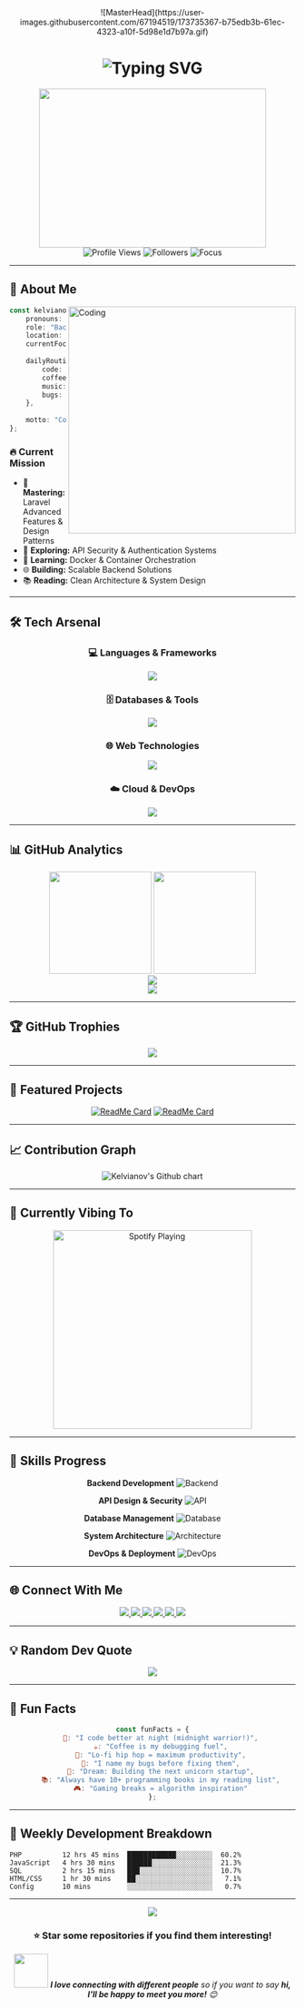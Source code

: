 <div align="center">
 ![MasterHead](https://user-images.githubusercontent.com/67194519/173735367-b75edb3b-61ec-4323-a10f-5d98e1d7b97a.gif)
</div>

<h1 align="center">
  <img src="https://readme-typing-svg.demolab.com?font=Fira+Code&weight=600&size=28&duration=4000&pause=1000&center=true&vCenter=true&width=600&lines=👋+Welcome+to+my+Digital+Universe!;🚀+Back+End+Developer+%7C+Code+Craftsman;💡+Problem+Solver+%7C+Innovation+Enthusiast;🌟+Always+Learning+%7C+Forever+Curious;🔥+Building+the+Future+with+Code!" alt="Typing SVG" />
</h1>

<div align="center">
  <img src="https://media.giphy.com/media/L1R1tvI9svkIWwpVYr/giphy.gif" width="400" height="280" />
</div>

<div align="center">
  <img src="https://komarev.com/ghpvc/?username=kelvianov&label=Profile%20Views&color=blueviolet&style=for-the-badge" alt="Profile Views" />
  <img src="https://img.shields.io/github/followers/kelvianov?label=Followers&style=for-the-badge&color=blue" alt="Followers" />
  <img src="https://img.shields.io/badge/Focus-Backend%20Development-brightgreen?style=for-the-badge" alt="Focus" />
</div>

---

## 🎯 About Me

<img align="right" alt="Coding" width="400" src="https://media.giphy.com/media/SWoSkN6DxTszqIKEqv/giphy.gif">

```typescript
const kelvianov = {
    pronouns: "He/Him",
    role: "Backend Developer",
    location: "Indonesia 🇮🇩",
    currentFocus: ["Laravel Mastery", "API Architecture", "Cloud Technologies"],
    
    dailyRoutine: {
        code: "10+ hours",
        coffee: "∞ cups ☕",
        music: "Always on 🎵",
        bugs: "0 (hopefully) 🐛"
    },
    
    motto: "Code with passion, debug with patience! 💪"
};
```

### 🔥 Current Mission
- 🚀 **Mastering:** Laravel Advanced Features & Design Patterns
- 🔐 **Exploring:** API Security & Authentication Systems  
- 🐳 **Learning:** Docker & Container Orchestration
- 🌐 **Building:** Scalable Backend Solutions
- 📚 **Reading:** Clean Architecture & System Design

---

## 🛠️ Tech Arsenal

<div align="center">

### 💻 Languages & Frameworks
<p>
  <img src="https://skillicons.dev/icons?i=php,laravel,javascript,nodejs,python,java" />
</p>

### 🗄️ Databases & Tools
<p>
  <img src="https://skillicons.dev/icons?i=mysql,postgresql,mongodb,redis,docker,git" />
</p>

### 🌐 Web Technologies
<p>
  <img src="https://skillicons.dev/icons?i=html,css,bootstrap,tailwind,jquery,vue" />
</p>

### ☁️ Cloud & DevOps
<p>
  <img src="https://skillicons.dev/icons?i=aws,nginx,linux,ubuntu,postman,vscode" />
</p>

</div>

---

## 📊 GitHub Analytics

<div align="center">
  <img height="180em" src="https://github-readme-stats.vercel.app/api?username=kelvianov&show_icons=true&theme=radical&include_all_commits=true&count_private=true&hide_border=true&bg_color=0D1117&title_color=F85D7F&icon_color=F85D7F&text_color=FFFFFF"/>
  <img height="180em" src="https://github-readme-stats.vercel.app/api/top-langs/?username=kelvianov&layout=compact&theme=radical&hide_border=true&bg_color=0D1117&title_color=F85D7F&text_color=FFFFFF"/>
</div>

<div align="center">
  <img src="https://github-readme-streak-stats.herokuapp.com/?user=kelvianov&theme=radical&hide_border=true&background=0D1117&stroke=F85D7F&ring=F85D7F&fire=F85D7F&currStreakNum=FFFFFF&sideNums=FFFFFF&currStreakLabel=F85D7F&sideLabels=F85D7F&dates=FFFFFF" />
</div>

<div align="center">
  <img src="https://github-readme-activity-graph.vercel.app/graph?username=kelvianov&theme=react-dark&bg_color=0D1117&color=F85D7F&line=F85D7F&point=FFFFFF&area=true&hide_border=true" />
</div>

---

## 🏆 GitHub Trophies

<div align="center">
  <img src="https://github-profile-trophy.vercel.app/?username=kelvianov&theme=radical&no-frame=true&no-bg=true&margin-w=4&row=2&column=4" />
</div>

---

## 💼 Featured Projects

<div align="center">

[![ReadMe Card](https://github-readme-stats.vercel.app/api/pin/?username=kelvianov&repo=laravel-ecommerce&theme=radical&hide_border=true&bg_color=0D1117)](https://github.com/kelvianov/laravel-ecommerce)
[![ReadMe Card](https://github-readme-stats.vercel.app/api/pin/?username=kelvianov&repo=api-gateway&theme=radical&hide_border=true&bg_color=0D1117)](https://github.com/kelvianov/api-gateway)

</div>

---

## 📈 Contribution Graph

<div align="center">
  <img src="https://ghchart.rshah.org/F85D7F/kelvianov" alt="Kelvianov's Github chart" />
</div>

---

## 🎵 Currently Vibing To

<div align="center">
  <img src="https://spotify-github-profile.vercel.app/api/spotify-playing" alt="Spotify Playing" width="350" />
</div>

---

## 🌟 Skills Progress

<div align="center">

**Backend Development** 
![Backend](https://progress-bar.dev/90/?scale=100&title=progress&width=500&color=babaca&suffix=%)

**API Design & Security** 
![API](https://progress-bar.dev/85/?scale=100&title=progress&width=500&color=babaca&suffix=%)

**Database Management** 
![Database](https://progress-bar.dev/88/?scale=100&title=progress&width=500&color=babaca&suffix=%)

**System Architecture** 
![Architecture](https://progress-bar.dev/75/?scale=100&title=progress&width=500&color=babaca&suffix=%)

**DevOps & Deployment** 
![DevOps](https://progress-bar.dev/70/?scale=100&title=progress&width=500&color=babaca&suffix=%)

</div>

---

## 🌐 Connect With Me

<div align="center">
  <a href="mailto:kelvianov.dev@gmail.com">
    <img src="https://img.shields.io/badge/Gmail-D14836?style=for-the-badge&logo=gmail&logoColor=white" />
  </a>
  <a href="https://linkedin.com/in/kelvianov">
    <img src="https://img.shields.io/badge/LinkedIn-0077B5?style=for-the-badge&logo=linkedin&logoColor=white" />
  </a>
  <a href="https://twitter.com/kelvianov_dev">
    <img src="https://img.shields.io/badge/Twitter-1DA1F2?style=for-the-badge&logo=twitter&logoColor=white" />
  </a>
  <a href="https://instagram.com/kelvianov.dev">
    <img src="https://img.shields.io/badge/Instagram-E4405F?style=for-the-badge&logo=instagram&logoColor=white" />
  </a>
  <a href="https://kelvianov.dev">
    <img src="https://img.shields.io/badge/Portfolio-FF5722?style=for-the-badge&logo=todoist&logoColor=white" />
  </a>
  <a href="https://dev.to/kelvianov">
    <img src="https://img.shields.io/badge/Dev.to-0A0A0A?style=for-the-badge&logo=devdotto&logoColor=white" />
  </a>
</div>

---

## 💡 Random Dev Quote

<div align="center">
  <img src="https://quotes-github-readme.vercel.app/api?type=horizontal&theme=radical" />
</div>

---

## 🎯 Fun Facts

<div align="center">

```javascript
const funFacts = {
    🌙: "I code better at night (midnight warrior!)",
    ☕: "Coffee is my debugging fuel",
    🎵: "Lo-fi hip hop = maximum productivity",
    🐛: "I name my bugs before fixing them",
    🚀: "Dream: Building the next unicorn startup",
    📚: "Always have 10+ programming books in my reading list",
    🎮: "Gaming breaks = algorithm inspiration"
};
```

</div>

---

## 📅 Weekly Development Breakdown

<!--START_SECTION:waka-->
```text
PHP          12 hrs 45 mins  ████████████░░░░░░░░░  60.2%
JavaScript   4 hrs 30 mins   ██████░░░░░░░░░░░░░░░  21.3%
SQL          2 hrs 15 mins   ███░░░░░░░░░░░░░░░░░░  10.7%
HTML/CSS     1 hr 30 mins    ██░░░░░░░░░░░░░░░░░░░   7.1%
Config       10 mins         ░░░░░░░░░░░░░░░░░░░░░   0.7%
```
<!--END_SECTION:waka-->

---

<div align="center">
  <img src="https://capsule-render.vercel.app/api?type=waving&color=gradient&height=100&section=footer" />
  
  ### ⭐ Star some repositories if you find them interesting!
  
  <img src="https://media.giphy.com/media/LnQjpWaON8nhr21vNW/giphy.gif" width="60"> <em><b>I love connecting with different people</b> so if you want to say <b>hi, I'll be happy to meet you more!</b> 😊</em>
</div>
